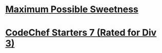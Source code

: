 # [Maximum Possible Sweetness](https://www.codechef.com/START7B/problems/MAXSWT)
# [CodeChef Starters 7 (Rated for Div 3)](https://www.codechef.com/START7)
